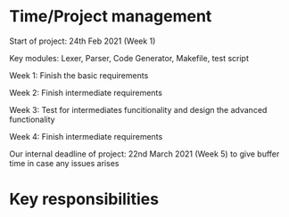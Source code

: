 Time/Project management
=======================

Start of project: 24th Feb 2021 (Week 1)

Key modules: Lexer, Parser, Code Generator, Makefile, test script

Week 1: Finish the basic requirements

Week 2: Finish intermediate requirements

Week 3: Test for intermediates funcitionality and design the advanced functionality

Week 4: Finish intermediate requirements

Our internal deadline of project: 22nd March 2021 (Week 5) to give buffer time in case any issues arises

Key responsibilities
======================
